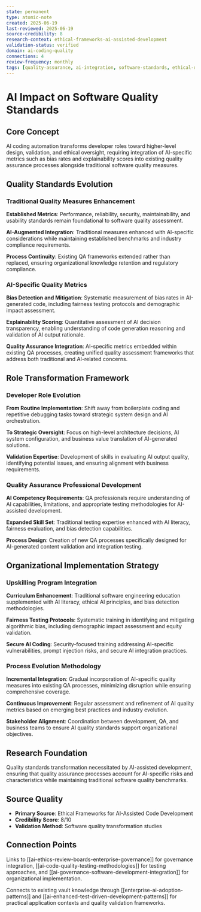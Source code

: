 ```yaml
---
state: permanent
type: atomic-note
created: 2025-06-19
last-reviewed: 2025-06-19
source-credibility: 8
research-context: ethical-frameworks-ai-assisted-development
validation-status: verified
domain: ai-coding-quality
connections: 4
review-frequency: monthly
tags: [quality-assurance, ai-integration, software-standards, ethical-development, process-evolution]
---
```


# AI Impact on Software Quality Standards

## Core Concept

AI coding automation transforms developer roles toward higher-level design, validation, and ethical oversight, requiring integration of AI-specific metrics such as bias rates and explainability scores into existing quality assurance processes alongside traditional software quality measures.

## Quality Standards Evolution

### Traditional Quality Measures Enhancement
**Established Metrics**: Performance, reliability, security, maintainability, and usability standards remain foundational to software quality assessment.

**AI-Augmented Integration**: Traditional measures enhanced with AI-specific considerations while maintaining established benchmarks and industry compliance requirements.

**Process Continuity**: Existing QA frameworks extended rather than replaced, ensuring organizational knowledge retention and regulatory compliance.

### AI-Specific Quality Metrics

**Bias Detection and Mitigation**: Systematic measurement of bias rates in AI-generated code, including fairness testing protocols and demographic impact assessment.

**Explainability Scoring**: Quantitative assessment of AI decision transparency, enabling understanding of code generation reasoning and validation of AI output rationale.

**Quality Assurance Integration**: AI-specific metrics embedded within existing QA processes, creating unified quality assessment frameworks that address both traditional and AI-related concerns.

## Role Transformation Framework

### Developer Role Evolution
**From Routine Implementation**: Shift away from boilerplate coding and repetitive debugging tasks toward strategic system design and AI orchestration.

**To Strategic Oversight**: Focus on high-level architecture decisions, AI system configuration, and business value translation of AI-generated solutions.

**Validation Expertise**: Development of skills in evaluating AI output quality, identifying potential issues, and ensuring alignment with business requirements.

### Quality Assurance Professional Development
**AI Competency Requirements**: QA professionals require understanding of AI capabilities, limitations, and appropriate testing methodologies for AI-assisted development.

**Expanded Skill Set**: Traditional testing expertise enhanced with AI literacy, fairness evaluation, and bias detection capabilities.

**Process Design**: Creation of new QA processes specifically designed for AI-generated content validation and integration testing.

## Organizational Implementation Strategy

### Upskilling Program Integration
**Curriculum Enhancement**: Traditional software engineering education supplemented with AI literacy, ethical AI principles, and bias detection methodologies.

**Fairness Testing Protocols**: Systematic training in identifying and mitigating algorithmic bias, including demographic impact assessment and equity validation.

**Secure AI Coding**: Security-focused training addressing AI-specific vulnerabilities, prompt injection risks, and secure AI integration practices.

### Process Evolution Methodology
**Incremental Integration**: Gradual incorporation of AI-specific quality measures into existing QA processes, minimizing disruption while ensuring comprehensive coverage.

**Continuous Improvement**: Regular assessment and refinement of AI quality metrics based on emerging best practices and industry evolution.

**Stakeholder Alignment**: Coordination between development, QA, and business teams to ensure AI quality standards support organizational objectives.

## Research Foundation

Quality standards transformation necessitated by AI-assisted development, ensuring that quality assurance processes account for AI-specific risks and characteristics while maintaining traditional software quality benchmarks.

## Source Quality
- **Primary Source**: Ethical Frameworks for AI-Assisted Code Development
- **Credibility Score**: 8/10
- **Validation Method**: Software quality transformation studies

## Connection Points

Links to [[ai-ethics-review-boards-enterprise-governance]] for governance integration, [[ai-code-quality-testing-methodologies]] for testing approaches, and [[ai-governance-software-development-integration]] for organizational implementation.

Connects to existing vault knowledge through [[enterprise-ai-adoption-patterns]] and [[ai-enhanced-test-driven-development-patterns]] for practical application contexts and quality validation frameworks.